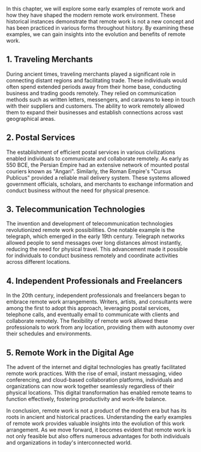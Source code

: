 
In this chapter, we will explore some early examples of remote work and how they have shaped the modern remote work environment. These historical instances demonstrate that remote work is not a new concept and has been practiced in various forms throughout history. By examining these examples, we can gain insights into the evolution and benefits of remote work.

1\. Traveling Merchants
----------------------

During ancient times, traveling merchants played a significant role in connecting distant regions and facilitating trade. These individuals would often spend extended periods away from their home base, conducting business and trading goods remotely. They relied on communication methods such as written letters, messengers, and caravans to keep in touch with their suppliers and customers. The ability to work remotely allowed them to expand their businesses and establish connections across vast geographical areas.

2\. Postal Services
------------------

The establishment of efficient postal services in various civilizations enabled individuals to communicate and collaborate remotely. As early as 550 BCE, the Persian Empire had an extensive network of mounted postal couriers known as "Angari". Similarly, the Roman Empire's "Cursus Publicus" provided a reliable mail delivery system. These systems allowed government officials, scholars, and merchants to exchange information and conduct business without the need for physical presence.

3\. Telecommunication Technologies
---------------------------------

The invention and development of telecommunication technologies revolutionized remote work possibilities. One notable example is the telegraph, which emerged in the early 19th century. Telegraph networks allowed people to send messages over long distances almost instantly, reducing the need for physical travel. This advancement made it possible for individuals to conduct business remotely and coordinate activities across different locations.

4\. Independent Professionals and Freelancers
--------------------------------------------

In the 20th century, independent professionals and freelancers began to embrace remote work arrangements. Writers, artists, and consultants were among the first to adopt this approach, leveraging postal services, telephone calls, and eventually email to communicate with clients and collaborate remotely. The flexibility of remote work allowed these professionals to work from any location, providing them with autonomy over their schedules and environments.

5\. Remote Work in the Digital Age
---------------------------------

The advent of the internet and digital technologies has greatly facilitated remote work practices. With the rise of email, instant messaging, video conferencing, and cloud-based collaboration platforms, individuals and organizations can now work together seamlessly regardless of their physical locations. This digital transformation has enabled remote teams to function effectively, fostering productivity and work-life balance.

In conclusion, remote work is not a product of the modern era but has its roots in ancient and historical practices. Understanding the early examples of remote work provides valuable insights into the evolution of this work arrangement. As we move forward, it becomes evident that remote work is not only feasible but also offers numerous advantages for both individuals and organizations in today's interconnected world.
